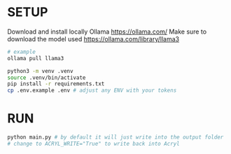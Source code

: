 SETUP
===

Download and install locally Ollama https://ollama.com/
Make sure to download the model used https://ollama.com/library/llama3

```bash
# example
ollama pull llama3
```


```bash
python3 -m venv .venv
source .venv/bin/activate
pip install -r requirements.txt
cp .env.example .env # adjust any ENV with your tokens
```

RUN
===

```bash
python main.py # by default it will just write into the output folder
# change to ACRYL_WRITE="True" to write back into Acryl
```
